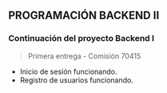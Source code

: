 ## PROGRAMACIÓN BACKEND II

### Continuación del proyecto Backend I


> Primera entrega - Comisión 70415
- Inicio de sesión funcionando.<br>
- Registro de usuarios funcionando.



